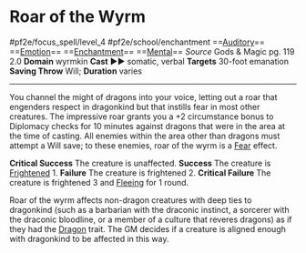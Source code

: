 # Roar of the Wyrm
#pf2e/focus_spell/level_4 #pf2e/school/enchantment 
==[Auditory](../../../../../TTRPGShare-Pathfinder-2E-Vault/rules/traits/auditory.md)== ==[Emotion](../../../../../TTRPGShare-Pathfinder-2E-Vault/rules/traits/emotion.md)== ==[Enchantment](../../../../../TTRPGShare-Pathfinder-2E-Vault/rules/traits/enchantment.md)== ==[Mental](../../../../../TTRPGShare-Pathfinder-2E-Vault/rules/traits/mental.md)==
*Source* Gods & Magic pg. 119 2.0
**Domain** wyrmkin
**Cast** ►► somatic, verbal
**Targets** 30-foot emanation
**Saving Throw** Will; **Duration** varies

---
You channel the might of dragons into your voice, letting out a roar that engenders respect in dragonkind but that instills fear in most other creatures. The impressive roar grants you a +2 circumstance bonus to Diplomacy checks for 10 minutes against dragons that were in the area at the time of casting. All enemies within the area other than dragons must attempt a Will save; to these enemies, roar of the wyrm is a [Fear](../../Arcane_Tradition/Level%201/Fear.md) effect.

**Critical Success** The creature is unaffected.
**Success** The creature is [Frightened](../../../Conditions/Frightened.md) 1.
**Failure** The creature is frightened 2.
**Critical Failure** The creature is frightened 3 and [Fleeing](../../../Conditions/Fleeing.md) for 1 round.

Roar of the wyrm affects non-dragon creatures with deep ties to dragonkind (such as a barbarian with the draconic instinct, a sorcerer with the draconic bloodline, or a member of a culture that reveres dragons) as if they had the [Dragon](../../../../../TTRPGShare-Pathfinder-2E-Vault/rules/traits/dragon.md) trait. The GM decides if a creature is aligned enough with dragonkind to be affected in this way.